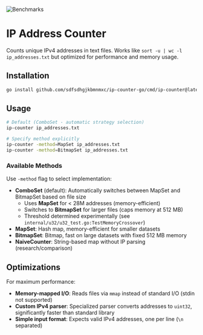 ![Benchmarks](https://github.com/sdfsdhgjkbmnmxc/ip-counter-go/workflows/Benchmarks/badge.svg)

# IP Address Counter

Counts unique IPv4 addresses in text files. Works like `sort -u | wc -l ip_addresses.txt` but optimized for performance and memory usage.

## Installation

```bash
go install github.com/sdfsdhgjkbmnmxc/ip-counter-go/cmd/ip-counter@latest
```

## Usage

```bash
# Default (ComboSet - automatic strategy selection)
ip-counter ip_addresses.txt

# Specify method explicitly
ip-counter -method=MapSet ip_addresses.txt
ip-counter -method=BitmapSet ip_addresses.txt
```

### Available Methods

Use `-method` flag to select implementation:

- **ComboSet** (default): Automatically switches between MapSet and BitmapSet based on file size
  - Uses **MapSet** for < 28M addresses (memory-efficient)
  - Switches to **BitmapSet** for larger files (caps memory at 512 MB)
  - Threshold determined experimentally (see `internal/u32/u32_test.go:TestMemoryCrossover`)
- **MapSet**: Hash map, memory-efficient for smaller datasets
- **BitmapSet**: Bitmap, fast on large datasets with fixed 512 MB memory
- **NaiveCounter**: String-based map without IP parsing (research/comparison)

## Optimizations

For maximum performance:

- **Memory-mapped I/O**: Reads files via `mmap` instead of standard I/O (stdin not supported)
- **Custom IPv4 parser**: Specialized parser converts addresses to `uint32`, significantly faster than standard library
- **Simple input format**: Expects valid IPv4 addresses, one per line (`\n` separated)

